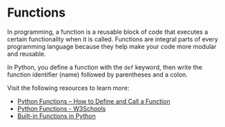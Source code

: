 # Functions

In programming, a function is a reusable block of code that executes a certain functionality when it is called. Functions are integral parts of every programming language because they help make your code more modular and reusable.

In Python, you define a function with the `def` keyword, then write the function identifier (name) followed by parentheses and a colon.

Visit the following resources to learn more:

- [Python Functions – How to Define and Call a Function](https://www.freecodecamp.org/news/python-functions-define-and-call-a-function/)
- [Python Functions - W3Schools](https://www.w3schools.com/python/python_functions.asp)
- [Built-in Functions in Python](https://docs.python.org/3/library/functions.html)
